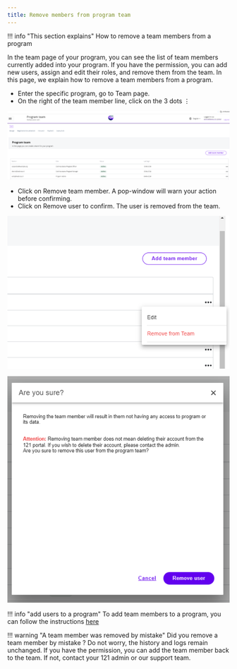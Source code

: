 ```yaml
---
title: Remove members from program team
---
```


!!! info "This section explains"
    How to remove a team members from a program

In the team page of your program, you can see the list of team members currently added into your program. If you have the permission, you can add new users, assign and edit their roles, and remove them from the team. In this page, we explain how to remove a team members from a program.

- Enter the specific program, go to Team page.
- On the right of the team member line, click on the 3 dots ⋮ 

![Program Team](../assets/img/program%20team%20delete%20remove%20user%20dots.PNG)


- Click on Remove team member. A pop-window will warn your action before confirming. 
- Click on Remove user to confirm. The user is removed from the team.

![Action box](../assets/img/program%20team%20delete%20remove%20user%20action%20box.PNG)

![Remove team member](../assets/img/program%20team%20delete%20remove%20user%20validation.PNG)



!!! info "add users to a program"
    To add team members to a program, you can follow the instructions [here](../add-team-members)


!!! warning "A team member was removed by mistake"
    Did you remove a team member by mistake ? Do not worry, the history and logs remain unchanged. If you have the permission, you can add the team member back to the team. If not, contact your 121 admin or our support team.